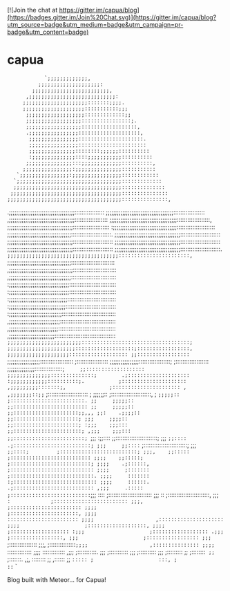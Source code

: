 [![Join the chat at https://gitter.im/capua/blog](https://badges.gitter.im/Join%20Chat.svg)](https://gitter.im/capua/blog?utm_source=badge&utm_medium=badge&utm_campaign=pr-badge&utm_content=badge)

# capua


                `;;;;;;;;;;;;;,
              ;;;;;;;;;;;;;;;;;;;;:
            ;;;;;;;;;;;;;;;;;;;;;;;;;,
          ,;;;;;;;;;;;;;;;;;;;;;;;;;;;;:
         ;;;;;;;;;;;;;;;;;;;;;:::::::;;;;.
         ;;;;;;;;;;;;;;;;;;;;:::::::::::;;;
          ;;;;;;;;;;;;;;;;;;;:::::::::::::;;
          ;;;;;;;;;;;;;;;;;;::::::::::::::::;.
          ;;;;;;;;;;;;;;;;;;::::::::::::::::::,
          .;;;;;;;;;;;;;;;;::::::::::::::::::::,
           ;;;;;;;;;;;;;;;;:::::::::::::::::::::.
           ;;;;;;;;;;;;;;;;::::::::::::::::::::::
           ;;;;;;;;;;;;;;;::::::::;;;;;;::::::::::
           :;;;;;;;;;;;;;;::::;;;;;;;;;;;::::::::::
          ;;;;;;;;;;;;;;;:::;;;;;;;;;;;;;::::::::::,
         ;;;;;;;;;;;;;;;;:;;;;;;;;;;;;;;;:::::::::::
       `;;;;;;;;;;;;;;;;:;;;;;;;;;;;;;;;;::::::::::::
      `;;;;;;;;;;;;;;;;;;;;;;;;;;;;;;;;;;:::::::::::::
      ;;;;;;;;;;;;;;;;;;;;;;;;;;;;;;;;;;;::::::::::::::
     ;;;;;;;;;;;;;;;;;;;;;;;;;;;;;;;;;;;;:::::::::::::::
    ;;;;;;;;;;;;;;;;;;;;;;;;;;;;;;;;;;;;;:::::::::::::::,
   .;;;;;;;;;;;;;;;;;;;;;;;;;;;;;;;;;;;;:::::::::::::::::
   ;;;;;;;;;;;;;;;;;;;;;;;;;;;;;;;;;;;;;::::::::::::::::::
  ,;;;;;;;;;;;;;;;;;;;;;;;;;;;;;;;;;;;;:::::::::::::::::::
  ;;;;;;;;;;;;;;;;;;;;;;;;;;;;;;;;;;;;;:::::::::::::::::::,
  ;;;;;;;;;;;;;;;;;;;;;;;;;;;;;;;;;;;;:::::::::::::::::::::
 :;;;;;;;;;;;;;;;;;;;;;;;;;;;;;;;;;;;::::::::::::::::::::::
 ;;;;;;;;;;;;;;;;;;;;;;;;;;;;;;;;;;;:::::::::::::::::::::::.
 ;;;;;;;;;;;;;;;;;;;;;;;;;;;;;;;;;;;;:::::::::::::::::::::::
 ;;;;;;;;;;;;;;;;;;;;;;;;;;;;;;;;;;;;:::::::::::::::::::::::
 ;;;;;;;;;;;;;;;;;;;;;;;;;;;;;;;;;;;;:::::::::::::::::::::::
 ;;;;;;;;;;;;;;;;;;;;;;;;;;;;;;;;;;;;:::::::::::::::::::::::
 ;;;;;;;;;;;;;;;;;;;;;;;;;;;;;;;;;;;;:::::::::::::::::::::::.
`;;;;;;;;;;;;;;;;;;;;;;;;;;;;;;;;;;;;:::::::::::::::::::::::,
`;;;;;;;;;;;;;;;;;;;;;;;;;;;;;;;;;;;:::::::::::::::::::::::::
,;;;;;;;;;;;;;;;;;;;;;;;;;;;;;;;;;;;:::::::::::::::::::::::::
,;;;;;;;;;;;;;;;;;;;;;;;;;;;;;;;;;;::::::::::::::::::::::::::
:;;;;;;;;;;;;;;;;;;;;;;;;;;;;;;;;;:::::::::::::::::::::::::::
:;;;;;;;;;;;;;;;;;;;;;;;;;;;;;;;;;:::::::::::::::::::::::::::
:;;;;;;;;;;;;;;;;;;;;;;;;;;;;;;;;::::::::::::::::::::::::::::
:;;;;;;;;;;;;;;;;;;;;;;;;;;;;;;;:::::::::::::::::::::::::::::
:;;;;;;;;;;;;;;;;;;;;;;;;;;;;;:::::::::::::::::::::::::::::::
,;;;;;;;;;;;;;;;;;;;;;;;;;;;;::::::::::::::::::::::::::::::::
,;;;;;;;;;;;;;;;;;;;;;;;;;;;:::::::::::::::::::::::::::::::::
,;;;;;;;;;;;;;;;;;;;;;;;;;:::::::::::::::::::::::::::::::::::
`;;;;;;;;;;;;;;;;;;;;;;;;:::::::::::::::::::::::::::::::::::;
 ;;;;;;;;;;;;;;;;;;;;;;:::::::::::::::::::;:::::::::::::::::,
 ;;;;;;;;;;;;;;;;;;;;::::::::::::::::::: ;;:::::::::::::::::`
 ;;;;;;;;;;;;;;;;;;:::::::::::::::::::   ;::::::::::::::::::
 ;;;;;;;;;;;;;;;;::::::::::::::::::;    ;:::::::::::::::::::
 ;;;;;;;;;;;;;;;::::::::::::::::;`     ;;:::::::::::::::::::
 ;;;;;;;;;;;;;;::::::::::::::;        .;::::::::::::::::::::
  :;;;;;;;;;;;;::::::::::;.           ;:::::::::::::::::::::
    ,;;;;;;;;;:::::::;,              ;::::::::::::::::::::::
  ,   ,;;;;;;;::;;`                 ;:::::::::::::::::::::::
  ;     ;;;;;;::                   ;:::::::::::::::::::::::,
  ;     `;;;;;::                  ;::::::::::::::::::::::::.
  ;;     ;;;;;::                 ;;::::::::::::::::::::::::
  ;;     ;;;;;::                ;;:::::::::::::::::::::;;,,,
  ;;:    .;;;;::               ;;:::::::::::::::::::::;
  ;;;     ;;;;::              ;;:::::::::::::::::::::;
  :;;;    ;;;:::             ;;::::::::::::::::::::::;
  ,;;;    ;;;:::            ;;:::::::::::::::::::::::;
  `;;;    :;;::::          ;;::::::::::::::::::::::::;
   ;;;    `;;::::         .;:::::::::::::::::::::::::;
   ;;;     ;;::::`         ;:::::::::::::::::::::::::;
   ;;;`    ;;::::;         ;:::::::::::::::::::::::::;
   ;;;,    ;;:::::         ;::::::::::::::::::::::::::
   ;;;;    ;;:::::;        ;::::::::::::::::::::::::::;
   ;;;;    .;::::::,       ;:::::::::::::::::::::::::::
   ;;;;     ;:::::::       ;:::::::::::::::::::::::::::.
   ;;;;     :::::::        :;:::::::::::::::::::::::::::
   ;;;;     ::::::.        .;::::::::::::::::::::::::::
   ,;;;     .:::::          ;::::::::::::::::::::::::::
   `;;;      ::::           ;:::::::::::::::::::::::::
    ;;;       ::            ;::::::::::::::::::::::::,
    ;;;`      :             ;::::::::::::::::::::::::
    ;;;,                    ;:::::::::::::::::::::::
    ;;;;                    ;::::::::::::::::::::::,
    ;;;;                    :::::::::::::::::::::::
    ;;;;                    ,:::::::::::::::::::::
    ;;;;                     ;:::::::::::::::::::,
    ;;;;                     ;:::::::::::::::::::
    :;;;                     ;::::::::::::::::::
    .;;;                     ;:::::::::::::::::,
     ;;;                     ;:::::::::::::::::
     ;;;`                    ;::::::::::::::::
     ;;;,                    ;:::::::::::::::`
     ;;;;                    ,:::::::::::::::
     ;;;;                    `::::::::::::::
     ;;;;                     :::::::::::::
     ,;;;                     ;:::::::::::.
      ;;;                     ;:::::::::::
      ;;;                     ;::::::::::
      ;;;                     ;:::::::::
       ;;                     ;::::::::`
       ;;`                    ;:::::::.
       ,;,                    ::::::::
        ;;                    ,::::::
        ;;                    `:::::
         ;                     :::,
         ;                     ::`
                               `

Blog built with Meteor... for Capua!
